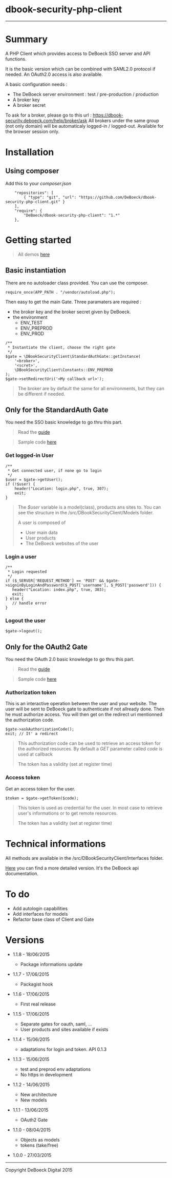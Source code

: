 dbook-security-php-client
=========================
---

# Summary

A PHP Client which provides access to DeBoeck SSO server and API functions.

It is the basic version which can be combined with SAML2.0 protocol if needed.
An OAuth2.0 access is also available.

A basic configuration needs :
* The DeBoeck server environment : test / pre-production / production
* A broker key
* A broker secret

To ask for a broker, please go to this url : https://dbook-security.deboeck.com/help/broker/ask
All brokers under the same group (not only domain) will be automaticaly logged-in / logged-out.
Available for the browser session only.

# Installation

## Using composer

Add this to your *composer.json*
```
    "repositories": [
        { "type": "git", "url": "https://github.com/DeBoeck/dbook-security-php-client.git" }
    ],
    "require": {
        "DeBoeck/dbook-security-php-client": "1.*"
    },
```

# Getting started

> All demos [here](https://github.com/DeBoeck/dbook-security-php-sample)

## Basic instantiation

There are no autoloader class provided. You can use the composer. 

```
require_once(APP_PATH . "/vendor/autoload.php");
```

Then easy to get the main Gate. Three paramaters are required :
* the broker key and the broker secret given by DeBoeck.
* the environment
    * ENV_TEST
    * ENV_PREPROD
    * ENV_PROD  

```
/**
 * Instantiate the client, choose the right gate
 */
$gate = \DBookSecurityClient\StandardAuthGate::getInstance(
    '<broker>',
    '<scret>',
    \DBookSecurityClient\Constants::ENV_PREPROD
);
$gate->setRedirectUri('<My callback url>');
```
> The broker are by default the same for all environments, but they can be different if needed.

## Only for the StandardAuth Gate 

You need the SSO basic knowledge to go thru this part.
> Read the [guide](https://github.com/DeBoeck/dbook-security-guide)

> Sample code [here](https://github.com/DeBoeck/dbook-security-php-sample/tree/master/broker2)

### Get logged-in User

```
/**
 * Get connected user, if none go to login
 */
$user = $gate->getUser();
if (!$user) {
    header("Location: login.php", true, 307);
    exit;
}
```
> The *$user* variable is a model(class), products ans sites to. You can see the structure in the /src/DBookSecurityClient/Models folder.
>
> A user is composed of
> * User main data
> * User products
> * The DeBoeck websites of the user

### Login a user

```
/**
 * Login requested
 */
if ($_SERVER['REQUEST_METHOD'] == 'POST' && $gate->signinByLoginAndPassword($_POST['username'], $_POST['password'])) {
   header("Location: index.php", true, 303);
   exit;
} else {
   // handle error
}
```

### Logout the user

```
$gate->logout();

```

## Only for the OAuth2 Gate 

You need the OAuth 2.0 basic knowledge to go thru this part.
> Read the [guide](https://github.com/DeBoeck/dbook-security-guide)

> Sample code [here](https://github.com/DeBoeck/dbook-security-php-sample/tree/master/oauth2)

### Authorization token

This is an interactive operation between the user and your website. The user will be sent to DeBoeck gate to authenticate if not allready done. Then he must authorize access. You will then get on the redirect uri mentionned the authorization code.

```
$gate->askAuthorizationCode();
exit; // It' a redirect
```
> This authorization code can be used to retrieve an access token for the authorized resources.
> By default a *GET* parameter called *code* is used at callback
>
> The token has a validity (set at register time)

### Access token

Get an access token for the user.

```
$token = $gate->getToken($code);
```

> This token is used as credential for the user. In most case to retrieve user's informations or to get remote resources.
> 
> The token has a validity (set at register time)

# Technical informations

All methods are available in the /src/DBookSecurityClient/Interfaces folder.

[Here](https://github.com/DeBoeck/dbook-security-guide/blob/master/api/readme.md) you can find a more detailed version. It's the DeBoeck api documentation.

# To do

* Add autologin capabilities
* Add interfaces for models
* Refactor base class of Client and Gate


# Versions

* 1.1.8 - 18/06/2015
    * Package informations update

* 1.1.7 - 17/06/2015
    * Packagist hook

* 1.1.6 - 17/06/2015
    * First real release

* 1.1.5 - 17/06/2015
    * Separate gates for oauth, saml, ...
    * User products and sites available if exists 

* 1.1.4 - 15/06/2015
    * adaptations for login and token. API 0.1.3

* 1.1.3 - 15/06/2015
    * test and preprod env adaptations
    * No https in development

* 1.1.2 - 14/06/2015
    * New architecture
    * New models

* 1.1.1 - 13/06/2015
    * OAuth2 Gate

* 1.1.0 - 08/04/2015
    * Objects as models
    * tokens (take/free) 


* 1.0.0 - 27/03/2015

---
Copyright DeBoeck Digital 2015